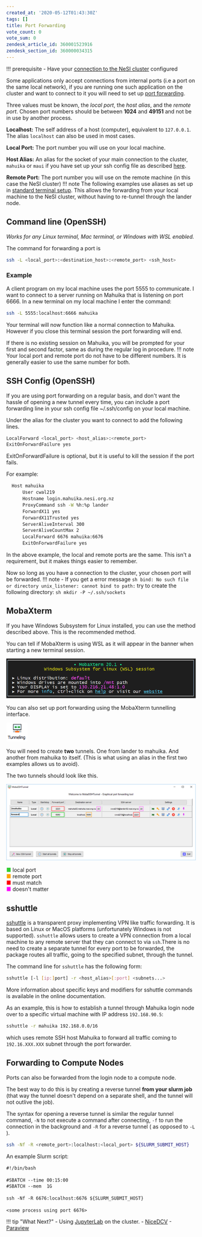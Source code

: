 ```yaml
---
created_at: '2020-05-12T01:43:30Z'
tags: []
title: Port Forwarding
vote_count: 0
vote_sum: 0
zendesk_article_id: 360001523916
zendesk_section_id: 360000034315
---
```



!!! prerequisite
    -   Have your [connection to the NeSI
        cluster](../../Scientific_Computing/Terminal_Setup/Standard_Terminal_Setup.md)
        configured

Some applications only accept connections from internal ports (i.e a
port on the same local network), if you are running one such application
on the cluster and want to connect to it you will need to set up [port
forwarding](https://en.wikipedia.org/wiki/Port_forwarding).

Three values must be known, the *local port*, the *host alias*, and the
*remote port*. Chosen port numbers should be between **1024** and
**49151** and not be in use by another process.

**Localhost:** The self address of a host (computer), equivalent
to `127.0.0.1`. The alias `localhost` can also be used in most cases.

**Local Port:** The port number you will use on your local machine.

**Host Alias:** An alias for the socket of your main connection to the
cluster, `mahuika` or `maui` if you have set up your ssh config file as
described
[here](../../Scientific_Computing/Terminal_Setup/Standard_Terminal_Setup.md).

**Remote Port:** The port number you will use on the remote machine (in
this case the NeSI cluster)
!!! note
    The following examples use aliases as set up in [standard terminal
    setup](../../Scientific_Computing/Terminal_Setup/Standard_Terminal_Setup.md).
    This allows the forwarding from your local machine to the NeSI
    cluster, without having to re-tunnel through the lander node.

## Command line (OpenSSH)

*Works for any Linux terminal, Mac terminal, or Windows with WSL
enabled.*

The command for forwarding a port is

``` sh
ssh -L <local_port>:<destination_host>:<remote_port> <ssh_host>
```

### Example

A client program on my local machine uses the port 5555 to communicate.
I want to connect to a server running on Mahuika that is listening on
port 6666. In a new terminal on my local machine I enter the command:

``` sh
ssh -L 5555:localhost:6666 mahuika 
```

Your terminal will now function like a normal connection to Mahuika.
However if you close this terminal session the port forwarding will end.

If there is no existing session on Mahuika, you will be prompted for
your first and second factor, same as during the regular log in
procedure.
!!! note
    Your local port and remote port do not have to be different numbers.
    It is generally easier to use the same number for both.

## SSH Config (OpenSSH)

If you are using port forwarding on a regular basis, and don't want the
hassle of opening a new tunnel every time, you can include a port
forwarding line in your ssh config file ~/.ssh/config on your local
machine.

Under the alias for the cluster you want to connect to add the following
lines.

``` sh
LocalForward <local_port> <host_alias>:<remote_port>
ExitOnForwardFailure yes
```

ExitOnForwardFailure is optional, but it is useful to kill the session
if the port fails.

For example:

``` sh
  Host mahuika
      User cwal219
      Hostname login.mahuika.nesi.org.nz
      ProxyCommand ssh -W %h:%p lander
      ForwardX11 yes
      ForwardX11Trusted yes
      ServerAliveInterval 300
      ServerAliveCountMax 2
      LocalForward 6676 mahuika:6676
      ExitOnForwardFailure yes
```

In the above example, the local and remote ports are the same. This
isn't a requirement, but it makes things easier to remember.

Now so long as you have a connection to the cluster, your chosen port
will be forwarded.
!!! note
    -   If you get a error message
        ``` sh
        bind: No such file or directory
        unix_listener: cannot bind to path:
        ```
        try to create the following directory:
        ``` sh
        mkdir -P ~/.ssh/sockets
        ```

## MobaXterm

If you have Windows Subsystem for Linux installed, you can use the
method described above. This is the recommended method.

You can tell if MobaXterm is using WSL as it will appear in the banner
when starting a new terminal session.

![mceclip0.png](../../assets/images/Port_Forwarding.png)

You can also set up port forwarding using the MobaXterm tunnelling
interface.

![mceclip1.png](../../assets/images/Port_Forwarding_0.png)

You will need to create **two** tunnels. One from lander to mahuika. And
another from mahuika to itself. (This is what using an alias in the
first two examples allows us to avoid).

The two tunnels should look like this.

![mobakey.png](../../assets/images/Port_Forwarding_1.png)

<span style='color:#32CD32'>■</span> local port  
<span style="color:orange">■</span> remote port  
<span style="color:red">■</span> must match  
<span style="color:#FF00FF">■</span> doesn't matter

## sshuttle

[sshuttle](https://sshuttle.readthedocs.io/en/stable/) is a transparent
proxy implementing VPN like traffic forwarding. It is based on Linux or
MacOS platforms (unfortunately Windows is not supported). `sshuttle`
allows users to create a VPN connection from a local machine to any
remote server that they can connect to via `ssh`.There is no need to
create a separate tunnel for every port to be forwarded, the package
routes all traffic, going to the specified subnet, through the tunnel.

The command line for `sshuttle` has the following form:

``` sh
sshuttle [-l [ip:]port] -r <host_alias>[:port] <subnets...>
```

More information about specific keys and modifiers for sshuttle commands
is available in the online documentation.

As an example, this is how to establish a tunnel through Mahuika login
node over to a specific virtual machine with IP address `192.168.90.5`:

``` sh
sshuttle -r mahuika 192.168.0.0/16
```

which uses remote SSH host Mahuika to forward all traffic coming to
`192.16.XXX.XXX` subnet through the port forwarder.

## Forwarding to Compute Nodes

Ports can also be forwarded from the login node to a compute node.

The best way to do this is by creating a reverse tunnel **from your
slurm job** (that way the tunnel doesn't depend on a separate shell, and
the tunnel will not outlive the job).

The syntax for opening a reverse tunnel is similar the regular tunnel
command, `-N` to not execute a command after connecting, `-f` to run the
connection in the background and `-R` for a reverse tunnel ( as opposed
to `-L` ).

``` sh
ssh -Nf -R <remote_port>:localhost:<local_port> ${SLURM_SUBMIT_HOST}
```

An example Slurm script:

``` sl
#!/bin/bash

#SBATCH --time 00:15:00
#SBATCH --mem  1G

ssh -Nf -R 6676:localhost:6676 ${SLURM_SUBMIT_HOST}

<some process using port 6676>
```

!!! tip "What Next?"
    -   Using
        [JupyterLab](../../Scientific_Computing/Supported_Applications/JupyterLab.md) on the cluster.
    -   [NiceDCV](../../Scientific_Computing/HPC_Software_Environment/NICE_DCV_Setup.md)
    -   [Paraview](../../Scientific_Computing/Supported_Applications/ParaView.md)
